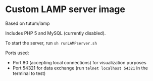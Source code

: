 Custom LAMP server image
========================

Based on tutum/lamp

Includes PHP 5 and MySQL (currently disabled).

To start the server, run `sh runLAMPserver.sh`


Ports used:
* Port 80 (accepting local connections) for visualization purposes
* Port 54321 for data exchange (run `telnet localhost 54321` in the terminal to test)
